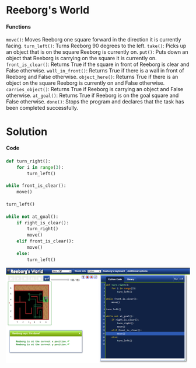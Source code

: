 # Reeborg's World

#### Functions
`move()`: Moves Reeborg one square forward in the direction it is currently facing.
`turn_left()`: Turns Reeborg 90 degrees to the left.
`take()`: Picks up an object that is on the square Reeborg is currently on.
`put()`: Puts down an object that Reeborg is carrying on the square it is currently on.
`front_is_clear()`: Returns True if the square in front of Reeborg is clear and False otherwise.
`wall_in_front()`: Returns True if there is a wall in front of Reeborg and False otherwise.
`object_here()`: Returns True if there is an object on the square Reeborg is currently on and False otherwise.
`carries_object()`: Returns True if Reeborg is carrying an object and False otherwise.
`at_goal()`: Returns True if Reeborg is on the goal square and False otherwise.
`done()`: Stops the program and declares that the task has been completed successfully.



# Solution

#### Code
```python 
def turn_right():
    for i in range(3):
        turn_left()
        
while front_is_clear():
    move()

turn_left()

while not at_goal():
    if right_is_clear():
        turn_right()
        move()
    elif front_is_clear():
        move()
    else:
        turn_left()
```

![solution](solution-img.png)
